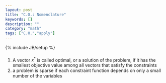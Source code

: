 ```yaml
---
layout: post
title: "C.O.: Nomenclature"
keywords: []
description: ""
category: "math" 
tags: ["C.O.","apply"]
---
```

{% include JB/setup %}

#### 
1. A vector $x^*$  is called optimal, or a solution of the problem, if it has
   the smallest objective value among all vectors that satisfy the constraints
2. a problem is sparse if each constraint function depends on only a small
   number of the variables


